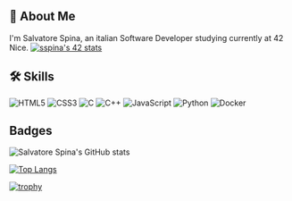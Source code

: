
## 🚀 About Me
I'm Salvatore Spina, an italian Software Developer studying currently at 42 Nice.
[![sspina's 42 stats](https://badge42.vercel.app/api/v2/cl23ko0z5001109lfcjoth6nf/stats?cursusId=21&coalitionId=116)](https://github.com/JaeSeoKim/badge42)

## 🛠 Skills
![HTML5](https://img.shields.io/badge/html5-%23E34F26.svg?style=for-the-badge&logo=html5&logoColor=white) 
![CSS3](https://img.shields.io/badge/css3-%231572B6.svg?style=for-the-badge&logo=css3&logoColor=white)
![C](https://img.shields.io/badge/c-%2300599C.svg?style=for-the-badge&logo=c&logoColor=white) 
![C++](https://img.shields.io/badge/c++-%2300599C.svg?style=for-the-badge&logo=c%2B%2B&logoColor=white) 
![JavaScript](https://img.shields.io/badge/javascript-%23323330.svg?style=for-the-badge&logo=javascript&logoColor=%23F7DF1E)
![Python](https://img.shields.io/badge/python-3670A0?style=for-the-badge&logo=python&logoColor=ffdd54) 
![Docker](https://img.shields.io/badge/docker-%230db7ed.svg?style=for-the-badge&logo=docker&logoColor=white)

## Badges
![Salvatore Spina's GitHub stats](https://github-readme-stats.vercel.app/api?username=SalvatoreSpina&show_icons=true&theme=tokyonight)

[![Top Langs](https://github-readme-stats.vercel.app/api/top-langs/?username=SalvatoreSpina&layout=compact&theme=tokyonight)](https://github.com/anuraghazra/github-readme-stats)

[![trophy](https://github-profile-trophy.vercel.app/?username=SalvatoreSpina&theme=tokyonight)](https://github.com/SalvatoreSpina/github-profile-trophy)
